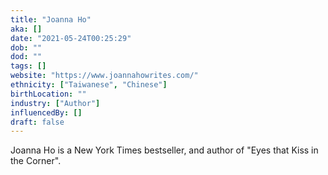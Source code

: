 ```yaml
---
title: "Joanna Ho"
aka: []
date: "2021-05-24T00:25:29"
dob: ""
dod: ""
tags: []
website: "https://www.joannahowrites.com/"
ethnicity: ["Taiwanese", "Chinese"]
birthLocation: ""
industry: ["Author"]
influencedBy: []
draft: false
---
```


Joanna Ho is a New York Times bestseller, and author of "Eyes that Kiss in the Corner".

